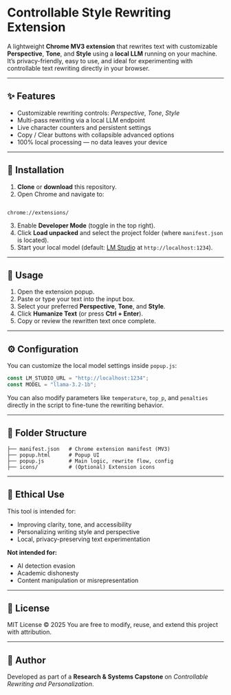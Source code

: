 # Controllable Style Rewriting Extension

A lightweight **Chrome MV3 extension** that rewrites text with customizable **Perspective**, **Tone**, and **Style** using a **local LLM** running on your machine.  
It’s privacy-friendly, easy to use, and ideal for experimenting with controllable text rewriting directly in your browser.

---

## ✨ Features
- Customizable rewriting controls: *Perspective*, *Tone*, *Style*
- Multi-pass rewriting via a local LLM endpoint
- Live character counters and persistent settings
- Copy / Clear buttons with collapsible advanced options
- 100% local processing — no data leaves your device

---

## 🧩 Installation

1. **Clone** or **download** this repository.  
2. Open Chrome and navigate to:
```

chrome://extensions/

````
3. Enable **Developer Mode** (toggle in the top right).  
4. Click **Load unpacked** and select the project folder (where `manifest.json` is located).  
5. Start your local model (default: [LM Studio](https://lmstudio.ai/) at `http://localhost:1234`).  

---

## 🚀 Usage

1. Open the extension popup.  
2. Paste or type your text into the input box.  
3. Select your preferred **Perspective**, **Tone**, and **Style**.  
4. Click **Humanize Text** (or press **Ctrl + Enter**).  
5. Copy or review the rewritten text once complete.

---

## ⚙️ Configuration

You can customize the local model settings inside `popup.js`:

```js
const LM_STUDIO_URL = "http://localhost:1234";
const MODEL = "llama-3.2-1b";
````

You can also modify parameters like `temperature`, `top_p`, and `penalties` directly in the script to fine-tune the rewriting behavior.

---

## 📂 Folder Structure

```
├── manifest.json   # Chrome extension manifest (MV3)
├── popup.html      # Popup UI
├── popup.js        # Main logic, rewrite flow, config
├── icons/          # (Optional) Extension icons
```

---

## 🧭 Ethical Use

This tool is intended for:

* Improving clarity, tone, and accessibility
* Personalizing writing style and perspective
* Local, privacy-preserving text experimentation

**Not intended for:**

* AI detection evasion
* Academic dishonesty
* Content manipulation or misrepresentation

---

## 📄 License

MIT License © 2025
You are free to modify, reuse, and extend this project with attribution.

---

## 👤 Author

Developed as part of a **Research & Systems Capstone** on *Controllable Rewriting and Personalization*.

```
